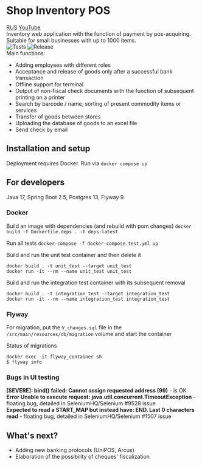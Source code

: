 # Shop Inventory POS
[RUS](./README.RUS.md) [YouTube](https://youtu.be/SxvctngGpFo)    
Inventory web application with the function of payment by pos-acquiring. Suitable for small businesses with up to 1000 items.  
![Tests](https://github.com/pavelbelonosov/POS_Cashier/actions/workflows/tests.yml/badge.svg)  ![Release](gihub/v/release/:pavelbelonosov/:POS_Cashier)  
Main functions:
- Adding employees with different roles
- Acceptance and release of goods only after a successful bank transaction
- Offline support for terminal
- Output of non-fiscal check documents with the function of subsequent printing on a printer
- Search by barcode / name, sorting of present commodity items or services
- Transfer of goods between stores
- Uploading the database of goods to an excel file
- Send check by email

## Installation and setup
Deployment requires Docker. Run via `docker compose up`

## For developers
Java 17, Spring Boot 2.5, Postgres 13, Flyway 9

### Docker
Build an image with dependencies (and rebuild with pom changes) `docker build -f Dockerfile.deps . -t deps:latest`

Run all tests `docker-compose -f docker-compose.test.yml up`

Build and run the unit test container and then delete it  
```
docker build . -t unit_test --target unit_test  
docker run -it --rm --name unit_test unit_test
```

Build and run the integration test container with its subsequent removal  
```
docker build . -t integration_test --target integration_test  
docker run -it --rm --name integration_test integration_test
```
### Flyway
For migration, put the `V_changes.sql` file in the `/src/main/resources/db/migration` volume and start the container

Status of migrations  
```
docker exec -it flyway_container sh  
$ flyway info
```

### Bugs in UI testing
**[SEVERE]: bind() failed: Cannot assign requested address (99)** - is OK  
**Error Unable to execute request: java.util.concurrent.TimeoutException** - floating bug, detailed in SeleniumHQ/Selenium #9528 issue  
**Expected to read a START_MAP but instead have: END. Last 0 characters read** - floating bug, detailed in SeleniumHQ/Selenium #1507 issue 

## What's next?
- Adding new banking protocols (UniPOS, Arcus)
- Elaboration of the possibility of cheques' fiscalization
